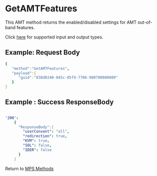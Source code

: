 # GetAMTFeatures

This AMT method returns the enabled/disabled settings for AMT out-of-band features. 

Click [here](types.md) for supported input and output types.

## Example: Request Body

``` yaml
{  
   "method":"GetAMTFeatures",
   "payload":{  
      "guid":"038d0240-045c-05f4-7706-980700080009"
   }
}
```
## Example : Success ResponseBody

``` yaml

'200':
    {
      "ResponseBody":{
        "userConsent": "all",
        "redirection": true,
        "KVM": true,
        "SOL": false,
        "IDER": false
      }
    }

```

Return to [MPS Methods](../indexMPS.md)
